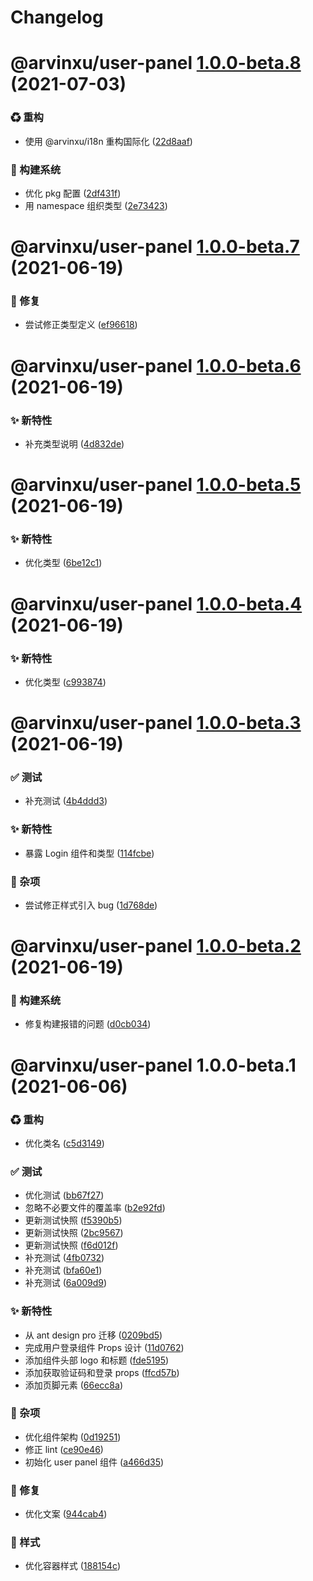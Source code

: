# Changelog

# @arvinxu/user-panel [1.0.0-beta.8](https://github.com/arvinxx/components/compare/@arvinxu/user-panel@1.0.0-beta.7...@arvinxu/user-panel@1.0.0-beta.8) (2021-07-03)


### ♻ 重构

* 使用 @arvinxu/i18n 重构国际化 ([22d8aaf](https://github.com/arvinxx/components/commit/22d8aaf))


### 👷 构建系统

* 优化 pkg 配置 ([2df431f](https://github.com/arvinxx/components/commit/2df431f))
* 用 namespace 组织类型 ([2e73423](https://github.com/arvinxx/components/commit/2e73423))

# @arvinxu/user-panel [1.0.0-beta.7](https://github.com/arvinxx/components/compare/@arvinxu/user-panel@1.0.0-beta.6...@arvinxu/user-panel@1.0.0-beta.7) (2021-06-19)


### 🐛 修复

* 尝试修正类型定义 ([ef96618](https://github.com/arvinxx/components/commit/ef96618))

# @arvinxu/user-panel [1.0.0-beta.6](https://github.com/arvinxx/components/compare/@arvinxu/user-panel@1.0.0-beta.5...@arvinxu/user-panel@1.0.0-beta.6) (2021-06-19)


### ✨ 新特性

* 补充类型说明 ([4d832de](https://github.com/arvinxx/components/commit/4d832de))

# @arvinxu/user-panel [1.0.0-beta.5](https://github.com/arvinxx/components/compare/@arvinxu/user-panel@1.0.0-beta.4...@arvinxu/user-panel@1.0.0-beta.5) (2021-06-19)


### ✨ 新特性

* 优化类型 ([6be12c1](https://github.com/arvinxx/components/commit/6be12c1))

# @arvinxu/user-panel [1.0.0-beta.4](https://github.com/arvinxx/components/compare/@arvinxu/user-panel@1.0.0-beta.3...@arvinxu/user-panel@1.0.0-beta.4) (2021-06-19)


### ✨ 新特性

* 优化类型 ([c993874](https://github.com/arvinxx/components/commit/c993874))

# @arvinxu/user-panel [1.0.0-beta.3](https://github.com/arvinxx/components/compare/@arvinxu/user-panel@1.0.0-beta.2...@arvinxu/user-panel@1.0.0-beta.3) (2021-06-19)


### ✅ 测试

* 补充测试 ([4b4ddd3](https://github.com/arvinxx/components/commit/4b4ddd3))


### ✨ 新特性

* 暴露 Login 组件和类型 ([114fcbe](https://github.com/arvinxx/components/commit/114fcbe))


### 🎫 杂项

* 尝试修正样式引入 bug ([1d768de](https://github.com/arvinxx/components/commit/1d768de))

# @arvinxu/user-panel [1.0.0-beta.2](https://github.com/arvinxx/components/compare/@arvinxu/user-panel@1.0.0-beta.1...@arvinxu/user-panel@1.0.0-beta.2) (2021-06-19)


### 👷 构建系统

* 修复构建报错的问题 ([d0cb034](https://github.com/arvinxx/components/commit/d0cb034))

# @arvinxu/user-panel 1.0.0-beta.1 (2021-06-06)


### ♻ 重构

* 优化类名 ([c5d3149](https://github.com/arvinxx/components/commit/c5d3149))


### ✅ 测试

* 优化测试 ([bb67f27](https://github.com/arvinxx/components/commit/bb67f27))
* 忽略不必要文件的覆盖率 ([b2e92fd](https://github.com/arvinxx/components/commit/b2e92fd))
* 更新测试快照 ([f5390b5](https://github.com/arvinxx/components/commit/f5390b5))
* 更新测试快照 ([2bc9567](https://github.com/arvinxx/components/commit/2bc9567))
* 更新测试快照 ([f6d012f](https://github.com/arvinxx/components/commit/f6d012f))
* 补充测试 ([4fb0732](https://github.com/arvinxx/components/commit/4fb0732))
* 补充测试 ([bfa60e1](https://github.com/arvinxx/components/commit/bfa60e1))
* 补充测试 ([6a009d9](https://github.com/arvinxx/components/commit/6a009d9))


### ✨ 新特性

* 从 ant design pro 迁移 ([0209bd5](https://github.com/arvinxx/components/commit/0209bd5))
* 完成用户登录组件 Props 设计 ([11d0762](https://github.com/arvinxx/components/commit/11d0762))
* 添加组件头部 logo 和标题 ([fde5195](https://github.com/arvinxx/components/commit/fde5195))
* 添加获取验证码和登录 props ([ffcd57b](https://github.com/arvinxx/components/commit/ffcd57b))
* 添加页脚元素 ([66ecc8a](https://github.com/arvinxx/components/commit/66ecc8a))


### 🎫 杂项

* 优化组件架构 ([0d19251](https://github.com/arvinxx/components/commit/0d19251))
* 修正 lint ([ce90e46](https://github.com/arvinxx/components/commit/ce90e46))
* 初始化 user panel 组件 ([a466d35](https://github.com/arvinxx/components/commit/a466d35))


### 🐛 修复

* 优化文案 ([944cab4](https://github.com/arvinxx/components/commit/944cab4))


### 💄 样式

* 优化容器样式 ([188154c](https://github.com/arvinxx/components/commit/188154c))
